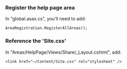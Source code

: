 ### Register the help page area 

In "global.asax.cs", you'll need to add: 

    AreaRegistration.RegisterAllAreas(); 


### Reference the 'Site.css'

In "Areas/HelpPage/Views/Share/_Layout.cshtml", add:

    <link href="~/Content/Site.css" rel="stylesheet" />